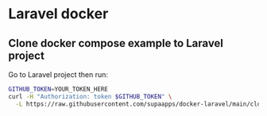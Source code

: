 # Laravel docker

## Clone docker compose example to Laravel project

Go to Laravel project then run:

```sh
GITHUB_TOKEN=YOUR_TOKEN_HERE
curl -H "Authorization: token $GITHUB_TOKEN" \
  -L https://raw.githubusercontent.com/supaapps/docker-laravel/main/clone-example | bash $GITHUB_TOKEN
```
